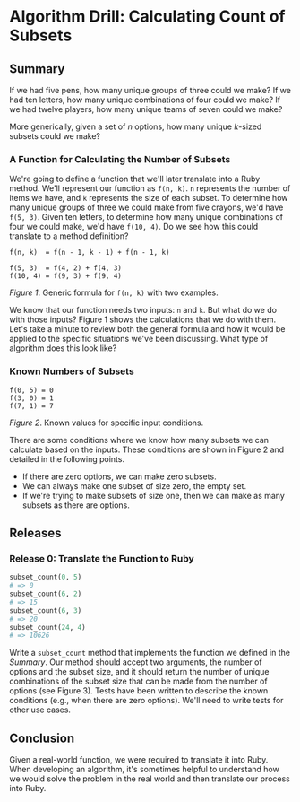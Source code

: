 # Algorithm Drill: Calculating Count of Subsets

## Summary
If we had five pens, how many unique groups of three could we make? If we had ten letters, how many unique combinations of four could we make? If we had twelve players, how many unique teams of seven could we make?

More generically, given a set of *n* options, how many unique *k*-sized subsets could we make?


### A Function for Calculating the Number of Subsets
We're going to define a function that we'll later translate into a Ruby method. We'll represent our function as `f(n, k)`. `n` represents the number of items we have, and `k` represents the size of each subset. To determine how many unique groups of three we could make from five crayons, we'd have `f(5, 3)`. Given ten letters, to determine how many unique combinations of four we could make, we'd have `f(10, 4)`. Do we see how this could translate to a method definition?

```
f(n, k)  = f(n - 1, k - 1) + f(n - 1, k)

f(5, 3)  = f(4, 2) + f(4, 3)
f(10, 4) = f(9, 3) + f(9, 4)
```
*Figure 1*. Generic formula for `f(n, k)` with two examples.

We know that our function needs two inputs: `n` and `k`. But what do we do with those inputs?  Figure 1 shows the calculations that we do with them. Let's take a minute to review both the general formula and how it would be applied to the specific situations we've been discussing.  What type of algorithm does this look like?


### Known Numbers of Subsets
```
f(0, 5) = 0
f(3, 0) = 1
f(7, 1) = 7
```
*Figure 2*. Known values for specific input conditions.

There are some conditions where we know how many subsets we can calculate based on the inputs. These conditions are shown in Figure 2 and detailed in the following points.

- If there are zero options, we can make zero subsets.
- We can always make one subset of size zero, the empty set.
- If we're trying to make subsets of size one, then we can make as many subsets as there are options.


## Releases
### Release 0: Translate the Function to Ruby
```ruby
subset_count(0, 5)
# => 0
subset_count(6, 2)
# => 15
subset_count(6, 3)
# => 20
subset_count(24, 4)
# => 10626
```

Write a `subset_count` method that implements the function we defined in the *Summary*. Our method should accept two arguments, the number of options and the subset size, and it should return the number of unique combinations of the subset size that can be made from the number of options (see Figure 3). Tests have been written to describe the known conditions (e.g., when there are zero options). We'll need to write tests for other use cases.


## Conclusion
Given a real-world function, we were required to translate it into Ruby. When developing an algorithm, it's sometimes helpful to understand how we would solve the problem in the real world and then translate our process into Ruby.
